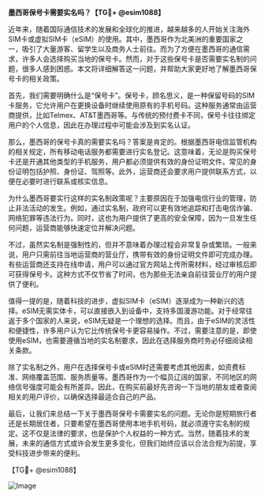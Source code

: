 **墨西哥保号卡需要实名吗？【TG💪+ @esim1088】**

近年来，随着国际通信技术的发展和全球化的推进，越来越多的人开始关注海外SIM卡或虚拟SIM卡（eSIM）的使用。其中，墨西哥作为北美洲的重要国家之一，吸引了大量游客、留学生以及商务人士前往。而为了方便在墨西哥的通信需求，许多人会选择购买当地的保号卡。然而，对于这些保号卡是否需要实名制的问题，很多人感到困惑。本文将详细解答这一问题，并帮助大家更好地了解墨西哥保号卡的相关政策。

首先，我们需要明确什么是“保号卡”。保号卡，顾名思义，是一种保留号码的SIM卡服务，它允许用户在更换设备时继续使用原有的手机号码。这种服务通常由运营商提供，比如Telmex、AT&T墨西哥等。与传统的预付费卡不同，保号卡往往绑定用户的个人信息，因此在办理过程中可能会涉及到实名认证。

那么，墨西哥的保号卡真的需要实名吗？答案是肯定的。根据墨西哥电信监管机构的相关规定，所有移动电话服务都需要进行实名登记。这意味着，无论是购买保号卡还是开通其他类型的手机服务，用户都必须提供有效的身份证明文件。常见的身份证明包括护照、身份证、驾照等。此外，运营商还会要求用户提供联系方式，以便在必要时进行联系或核实信息。

为什么墨西哥要实行这样的实名制政策呢？主要原因在于加强电信行业的管理，防止非法活动的发生。例如，通过实名制，政府可以更有效地追踪和打击电信诈骗、网络犯罪等违法行为。同时，这也为用户提供了更高的安全保障，因为一旦发生任何问题，运营商能够快速定位并解决问题。

不过，虽然实名制是强制性的，但并不意味着办理过程会非常复杂或繁琐。一般来说，用户只需前往当地运营商的营业厅，携带有效的身份证明文件即可完成办理。有些运营商还支持在线申请，用户可以通过官方网站上传所需材料，经过审核后即可获得保号卡。这种方式不仅节省了时间，也为那些无法亲自前往营业厅的用户提供了便利。

值得一提的是，随着科技的进步，虚拟SIM卡（eSIM）逐渐成为一种新兴的选择。eSIM无需实体卡，可以直接嵌入到设备中，支持多国漫游功能。对于经常往返于多个国家的人来说，eSIM无疑是一个理想的选择。而且，由于eSIM的灵活性和便捷性，许多用户认为它比传统保号卡更容易操作。不过，需要注意的是，即使使用eSIM，也需要遵循当地的实名制要求，因此在选择服务商时务必仔细阅读相关条款。

除了实名制之外，用户在选择保号卡或eSIM时还需要考虑其他因素，如资费标准、网络覆盖范围、服务质量等。墨西哥作为一个幅员辽阔的国家，不同地区的网络信号强度可能会有所差异。因此，在购买前最好先咨询一下当地的朋友或者查阅相关的用户评价，以确保选择最适合自己的产品。

最后，让我们来总结一下关于墨西哥保号卡需要实名的问题。无论你是短期旅行者还是长期居住者，只要希望在墨西哥使用本地手机号码，就必须遵守实名制的规定。这不仅是法律的要求，也是保护个人权益的一种方式。当然，随着技术的发展，未来的通信方式或许会发生更多变化，但我们始终应该以合法合规为前提，享受科技进步带来的便利。

【TG💪+ @esim1088】

![Image](https://i.postimg.cc/4NQfJmqS/Snipaste-2025-05-13-00-14-12.png)